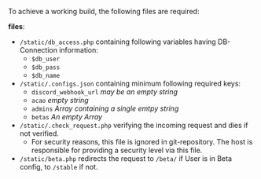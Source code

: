 To achieve a working build, the following files are required:

**files**:
* `/static/db_access.php` containing following variables having DB-Connection information:
    * `$db_user`
    * `$db_pass`
    * `$db_name`
* `/static/.configs.json` containing minimum following required keys:
    * `discord_webhook_url` *may be an empty string*
    * `acao` *empty string*
    * `admins` *Array containing a single emtpy string*
    * `betas` *An empty Array*
* `/static/.check_request.php` verifying the incoming request and dies if not verified.
    * For security reasons, this file is ignored in git-repository. The host is responsible for providing a security level via this file.
* `/static/beta.php` redirects the request to `/beta/` if User is in Beta config, to `/stable` if not.
